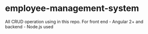 # employee-management-system
All CRUD operation using in this repo. For front end - Angular 2+ and backend - Node.js used
